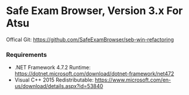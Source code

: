 # Safe Exam Browser, Version 3.x For Atsu


Offical Git: https://github.com/SafeExamBrowser/seb-win-refactoring
### Requirements
* .NET Framework 4.7.2 Runtime: https://dotnet.microsoft.com/download/dotnet-framework/net472
* Visual C++ 2015 Redistributable: https://www.microsoft.com/en-us/download/details.aspx?id=53840


